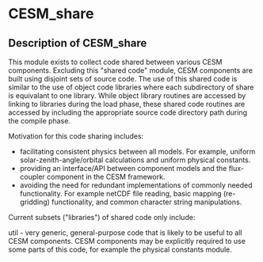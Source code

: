 # CESM_share

## Description of CESM_share

This module exists to collect code shared between various CESM components.
Excluding this "shared code" module, CESM components are built using disjoint
sets of source code.  The use of this shared code is similar to the use of
object code libraries where each subdirectory of share is equivalant to
one library.  While object library routines are accessed by linking to libraries
during the load phase, these shared code routines are accessed by including the
appropriate source code directory path during the compile phase.

Motivation for this code sharing includes:

- facilitating consistent physics between all models.  For example, uniform
  solar-zenith-angle/orbital calculations and uniform physical constants.
- providing an interface/API between component models and the flux-coupler
  component in the CESM framework.
- avoiding the need for redundant implementations of commonly needed
  functionality.  For example netCDF file reading, basic mapping (re-gridding)
  functionality, and common character string manipulations.

Current subsets ("libraries") of shared code only include:

util - very generic, general-purpose code that is likely to be useful to all
      CESM components.  CESM components may be explicitly required to use some
      parts of this code, for example the physical constants module.

